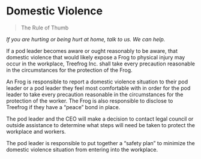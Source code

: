 # Domestic Violence

> The Rule of Thumb

<i>If you are hurting or being hurt at home, talk to us. We can help.</i>

 
If a pod leader becomes aware or ought reasonably to be aware, that domestic violence that would likely expose a Frog to physical injury may occur in the workplace, Treefrog Inc. shall take every precaution reasonable in the circumstances for the protection of the Frog.

An Frog is responsible to report a domestic violence situation to their pod leader or a pod leader they feel most comfortable with in order for the pod leader to take every precaution reasonable in the circumstances for the protection of the worker.  The Frog is also responsible to disclose to Treefrog if they have a “peace” bond in place.

The pod leader and the CEO will make a decision to contact legal council or outside assistance to determine what steps will need be taken to protect the workplace and workers.

The pod leader is responsible to put together a “safety plan” to minimize the domestic violence situation from entering into the workplace.
